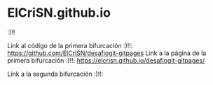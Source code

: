 # ElCriSN.github.io
:)!!

Link al código de la primera bifurcación :)!!: https://github.com/ElCriSN/desafiogit-gitpages
Link a la página de la primera bifurcación :)!!: https://elcrisn.github.io/desafiogit-gitpages/

Link a la segunda bifurcación :)!!:
